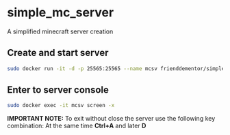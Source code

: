 # simple_mc_server
A simplified minecraft server creation

## Create and start server
```sh
sudo docker run -it -d -p 25565:25565 --name mcsv frienddementor/simple_mc_server
```

## Enter to server console
```sh
sudo docker exec -it mcsv screen -x
```
**IMPORTANT NOTE:** To exit without close the server use the following key combination:
At the same time **Ctrl+A** and later **D**

